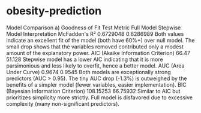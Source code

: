 # obesity-prediction
Model Comparison
a) Goodness of Fit Test
Metric	Full Model	Stepwise Model	Interpretation
McFadden's R²	0.6729048	0.6286989	Both values indicate an excellent fit of the model (both have 60%+) over null model. The small drop shows that the variables removed contributed only a modest amount of the explanatory power.
AIC (Akaike Information Criterion)	66.47	51.128	Stepwise model has a lower AIC indicating that it is more parsimonious and less likely to overfit, hence a better model.
AUC (Area Under Curve)	0.9674	0.9545	Both models are exceptionally strong predictors (AUC > 0.95). The tiny AUC drop (-1.3%) is outweighed by the benefits of a simpler model (fewer variables, easier implementation).
BIC (Bayesian Information Criterion)	108.15253
	66.75932
	Similar to AIC but prioritizes simplicity more strictly. Full model is disfavored due to excessive complexity (many non-significant predictors).
			
